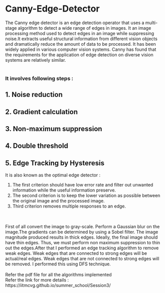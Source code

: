 # Canny-Edge-Detector
The Canny edge detector is an edge detection operator that uses a multi-stage algorithm to detect a wide range of edges in images.
It an image processing method used to detect edges in an image
while suppressing noise.It extracts useful structural information from different vision
objects and dramatically reduce the amount of data to be processed. It has been widely
applied in various computer vision systems. Canny has found that the requirements for
the application of edge detection on diverse vision systems are relatively similar.
<br/>
<br/>
### It involves following steps :
## 1. Noise reduction
## 2. Gradient calculation
## 3. Non-maximum suppression
## 4. Double threshold
## 5. Edge Tracking by Hysteresis

It is also known as the optimal edge detector :
1. The first criterion should have low error rate and filter out unwanted information while
the useful information preserve.
2. The second criterion is to keep the lower variation as possible between the original
image and the processed image.
3. Third criterion removes multiple responses to an edge.
<br/>
<br/>
First of all convert the image to gray-scale. Perform a Gaussian blur on the image.The
gradients can be determined by using a Sobel filter. The image magnitude produced results
in thick edges. Ideally, the final image should have thin edges. Thus, we must
perform non maximum suppression to thin out the edges.After that I performed an edge
tracking algorithm to remove weak edges. Weak edges that are connected to strong edges
will be actual/real edges. Weak edges that are not connected to strong edges will be removed.
I performed this using DFS technique.
<br/>
<br/>
Refer the pdf file for all the algorithms implemented
<br/>
Refer the link for more details : https://iitmcvg.github.io/summer_school/Session3/  
